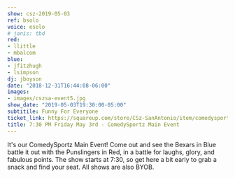 ```yaml
---
show: csz-2019-05-03
ref: bsolo
voice: esolo
# janis: tbd
red:
- llittle
- mbalcom
blue:
- jfitzhugh
- lsimpson
dj: jboyson
date: "2018-12-31T16:44:08-06:00"
images:
- images/cszsa-event5.jpg
show_date: "2019-05-03T19:30:00-05:00"
subtitile: Funny For Everyone
ticket_link: https://squareup.com/store/CSz-SanAntonio/item/comedysportz-friday
title: 7:30 PM Friday May 3rd - ComedySportz Main Event
---
```


It's our ComedySportz Main Event! Come out and see the Bexars in Blue battle it out with the Punslingers in Red, in a battle for laughs, glory, and fabulous points. The show starts at 7:30, so get here a bit early to grab a snack and find your seat. All shows are also BYOB.
